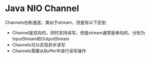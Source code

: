 # Java NIO Channel
Channels也称通道，类似于stream，但是有以下区别
+ Channel是双向的，同时支持读写，但是stream通常是单向的，分别为InputStream和OutputStream
+ Channels可以实现异步读写
+ Channels需要从Buffer中进行读写操作
